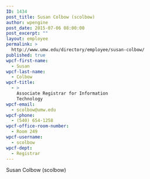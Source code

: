 ```yaml
---
ID: 1434
post_title: Susan Colbow (scolbow)
author: wpengine
post_date: 2015-07-06 08:00:00
post_excerpt: ""
layout: employee
permalink: >
  http://www.umw.edu/directory/employee/susan-colbow/
published: true
wpcf-first-name:
  - Susan
wpcf-last-name:
  - Colbow
wpcf-title:
  - >
    Associate Registrar for Information
    Technology
wpcf-email:
  - scolbow@umw.edu
wpcf-phone:
  - (540) 654-1258
wpcf-office-room-number:
  - Room 249
wpcf-username:
  - scolbow
wpcf-dept:
  - Registrar
---
```

Susan Colbow (scolbow)